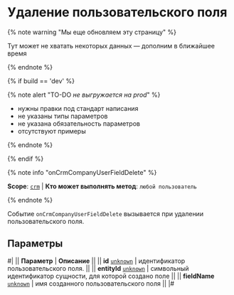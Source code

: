 # Удаление пользовательского поля

{% note warning "Мы еще обновляем эту страницу" %}

Тут может не хватать некоторых данных — дополним в ближайшее время

{% endnote %}

{% if build == 'dev' %}

{% note alert "TO-DO _не выгружается на prod_" %}

- нужны правки под стандарт написания
- не указаны типы параметров
- не указана обязательность параметров
- отсутствуют примеры

{% endnote %}

{% endif %}

{% note info "onCrmCompanyUserFieldDelete" %}

**Scope**: [`crm`](../../../../scopes/permissions.md) | **Кто может выполнять метод**: `любой пользователь`

{% endnote %}

Событие `onCrmCompanyUserFieldDelete` вызывается при удалении пользовательского поля.

## Параметры

#|
|| **Параметр** | **Описание** ||
|| **id**
[`unknown`](../../../../data-types.md) | идентификатор пользовательского поля. ||
|| **entityId**
[`unknown`](../../../../data-types.md) | символьный идентификатор сущности, для которой создано поле ||
|| **fieldName**
[`unknown`](../../../../data-types.md) | имя созданного пользовательского поля ||
|#